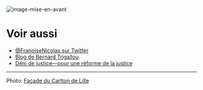 ![image-mise-en-avant](../_aux/Bellefaçadecarlton.png)

# Voir aussi

* [@FranoiseNicolas sur Twitter](https://twitter.com/FranoiseNicolas)
* [Blog de Bernard Trigallou](http://avocats-notaires.over-blog.com).
* [Déni de justice—pour une réforme de la justice](https://denidejustice.wordpress.com/)

---
Photo: [Façade du Carlton de Lille](https://commons.wikimedia.org/wiki/File:Bellefa%C3%A7adecarlton.jpg)
